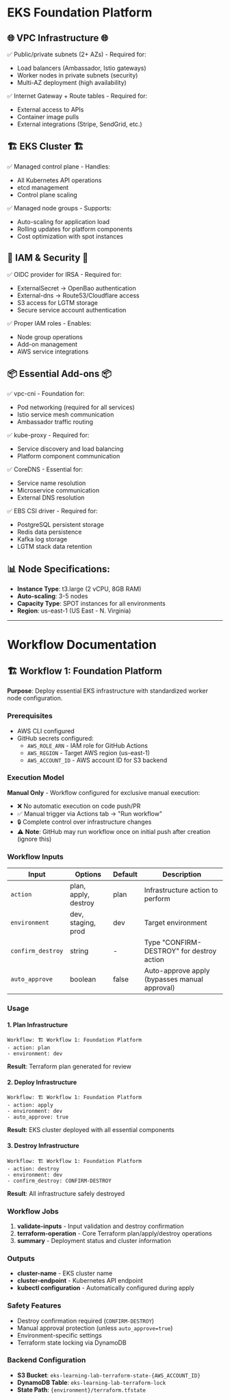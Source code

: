 # EKS Foundation Platform

## 🌐 VPC Infrastructure 🌐
✅ Public/private subnets (2+ AZs) - Required for:
  - Load balancers (Ambassador, Istio gateways)
  - Worker nodes in private subnets (security)
  - Multi-AZ deployment (high availability)
  
✅ Internet Gateway + Route tables - Required for:
  - External access to APIs
  - Container image pulls
  - External integrations (Stripe, SendGrid, etc.)

## 🏗️ EKS Cluster 🏗️
✅ Managed control plane - Handles:
  - All Kubernetes API operations
  - etcd management
  - Control plane scaling
  
✅ Managed node groups - Supports:
  - Auto-scaling for application load
  - Rolling updates for platform components
  - Cost optimization with spot instances

## 🔐 IAM & Security 🔐
✅ OIDC provider for IRSA - Required for:
  - ExternalSecret → OpenBao authentication
  - External-dns → Route53/Cloudflare access
  - S3 access for LGTM storage
  - Secure service account authentication
  
✅ Proper IAM roles - Enables:
  - Node group operations
  - Add-on management
  - AWS service integrations

## 📦 Essential Add-ons 📦
✅ vpc-cni - Foundation for:
  - Pod networking (required for all services)
  - Istio service mesh communication
  - Ambassador traffic routing
  
✅ kube-proxy - Required for:
  - Service discovery and load balancing
  - Platform component communication
  
✅ CoreDNS - Essential for:
  - Service name resolution
  - Microservice communication
  - External DNS resolution
  
✅ EBS CSI driver - Required for:
  - PostgreSQL persistent storage
  - Redis data persistence  
  - Kafka log storage
  - LGTM stack data retention

## 📊 Node Specifications:
- **Instance Type**: t3.large (2 vCPU, 8GB RAM)
- **Auto-scaling**: 3-5 nodes
- **Capacity Type**: SPOT instances for all environments
- **Region**: us-east-1 (US East - N. Virginia)

---

# Workflow Documentation

## 🏗️ Workflow 1: Foundation Platform

**Purpose**: Deploy essential EKS infrastructure with standardized worker node configuration.

### Prerequisites
- AWS CLI configured
- GitHub secrets configured:
  - `AWS_ROLE_ARN` - IAM role for GitHub Actions
  - `AWS_REGION` - Target AWS region (us-east-1)
  - `AWS_ACCOUNT_ID` - AWS account ID for S3 backend

### Execution Model
**Manual Only** - Workflow configured for exclusive manual execution:
- ❌ No automatic execution on code push/PR
- ✅ Manual trigger via Actions tab → "Run workflow"  
- 🔒 Complete control over infrastructure changes
- ⚠️ **Note**: GitHub may run workflow once on initial push after creation (ignore this)

### Workflow Inputs
| Input | Options | Default | Description |
|-------|---------|---------|-------------|
| `action` | plan, apply, destroy | plan | Infrastructure action to perform |
| `environment` | dev, staging, prod | dev | Target environment |
| `confirm_destroy` | string | - | Type "CONFIRM-DESTROY" for destroy action |
| `auto_approve` | boolean | false | Auto-approve apply (bypasses manual approval) |

### Usage

#### 1. Plan Infrastructure
```
Workflow: 🏗️ Workflow 1: Foundation Platform
- action: plan
- environment: dev
```
**Result**: Terraform plan generated for review

#### 2. Deploy Infrastructure
```
Workflow: 🏗️ Workflow 1: Foundation Platform  
- action: apply
- environment: dev
- auto_approve: true
```
**Result**: EKS cluster deployed with all essential components

#### 3. Destroy Infrastructure
```
Workflow: 🏗️ Workflow 1: Foundation Platform
- action: destroy
- environment: dev
- confirm_destroy: CONFIRM-DESTROY
```
**Result**: All infrastructure safely destroyed

### Workflow Jobs
1. **validate-inputs** - Input validation and destroy confirmation
2. **terraform-operation** - Core Terraform plan/apply/destroy operations
3. **summary** - Deployment status and cluster information

### Outputs
- **cluster-name** - EKS cluster name
- **cluster-endpoint** - Kubernetes API endpoint
- **kubectl configuration** - Automatically configured during apply

### Safety Features
- Destroy confirmation required (`CONFIRM-DESTROY`)
- Manual approval protection (unless `auto_approve=true`)
- Environment-specific settings
- Terraform state locking via DynamoDB

### Backend Configuration
- **S3 Bucket**: `eks-learning-lab-terraform-state-{AWS_ACCOUNT_ID}`
- **DynamoDB Table**: `eks-learning-lab-terraform-lock`
- **State Path**: `{environment}/terraform.tfstate`
